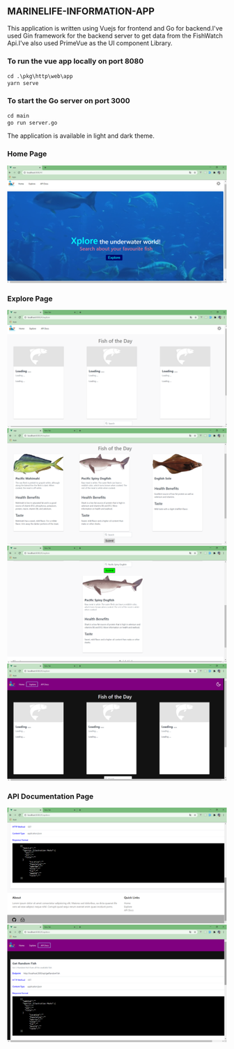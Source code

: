 ## MARINELIFE-INFORMATION-APP

This application is written using Vuejs for frontend and Go for backend.I've used Gin framework for the backend server to get data from the FishWatch Api.I've also used PrimeVue as the UI component Library.

### To run the vue app locally on port 8080
```
cd .\pkg\http\web\app
yarn serve
```

### To start the Go server on port 3000

```
cd main
go run server.go
```

The application is available in light and dark theme.
### Home Page 

![Home Page](/demo/image2.png)

### Explore Page

![Explore Page1](/demo/image3.png)
![Explore Page2](/demo/image4.png)
![Explore Page3](/demo/image5.png)
![Explore Page4](/demo/image8.png)

### API Documentation Page

![API Docs1](/demo/image6.png)
![API Docs2](/demo/image7.png)
